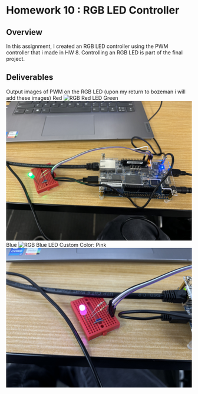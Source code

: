 # Homework 10 : RGB LED Controller

## Overview
In this assignment, I created an RGB LED controller using the PWM controller that i made in HW 8.
Controlling an RGB LED is part of the final project. 

## Deliverables
Output images of PWM on the RGB LED (upon my return to bozeman i will add these images)
Red
![RGB Red LED](assets/hw10_red.jpg)
Green
![RGB Green LED](assets/hw10_green.jpg)
Blue
![RGB Blue LED](assets/hw10_blue.jpg)
Custom Color: Pink
![RGB Pink LED](assets/hw10_pink.jpg)



